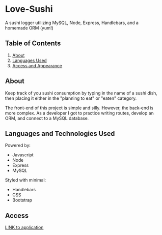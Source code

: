 # Love-Sushi
A sushi logger utilizing MySQL, Node, Express, Handlebars, and a homemade ORM (yum!)

## Table of Contents
1. [About](#about)
2. [Languages Used](#languages)
3. [Access and Appearance](#access) 

## About <a name="about"></a>

Keep track of you sushi consumption by typing in the name of a sushi dish, then placing it either in the "planning to eat" or "eaten" category.

The front-end of this project is simple and silly.  However, the back-end is more complex. As a developer I got to practice writing routes, develop an ORM, and connect to a MySQL database.

## Languages and Technologies Used <a name="languages"></a>

Powered by:
- Javascript
- Node
- Express
- MySQL

Styled with minimal:
- Handlebars
- CSS
- Bootstrap


## Access <a name="access"></a>

<a href="love-sushi.herokuapp.com/" target="_blank">LINK to application</a>

